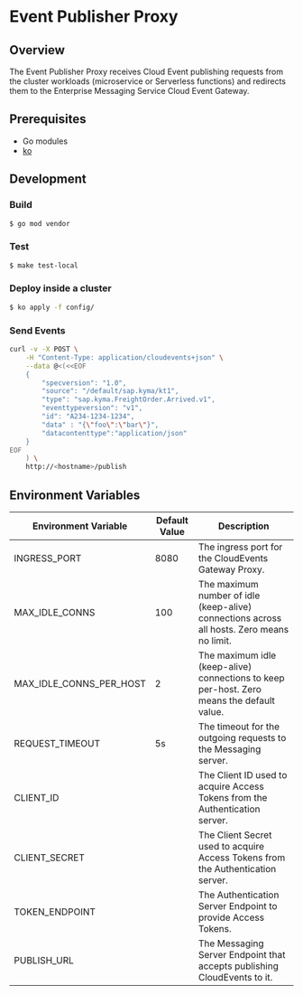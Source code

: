 # Event Publisher Proxy

## Overview

The Event Publisher Proxy receives Cloud Event publishing requests from the cluster workloads (microservice or Serverless functions) and redirects them to the Enterprise Messaging Service Cloud Event Gateway.

## Prerequisites

- Go modules
- [ko](https://github.com/google/ko)

## Development

### Build

```bash
$ go mod vendor
```

### Test

```bash
$ make test-local
```

### Deploy inside a cluster

```bash
$ ko apply -f config/
```

### Send Events

```bash
curl -v -X POST \
    -H "Content-Type: application/cloudevents+json" \
    --data @<(<<EOF
    {
        "specversion": "1.0",
        "source": "/default/sap.kyma/kt1",
        "type": "sap.kyma.FreightOrder.Arrived.v1",
        "eventtypeversion": "v1",
        "id": "A234-1234-1234",
        "data" : "{\"foo\":\"bar\"}",
        "datacontenttype":"application/json"
    }
EOF
    ) \
    http://<hostname>/publish
```

## Environment Variables

| Environment Variable    | Default Value | Description                                                                                   |
| ----------------------- | ------------- |---------------------------------------------------------------------------------------------- |
| INGRESS_PORT            | 8080          | The ingress port for the CloudEvents Gateway Proxy.                                           |
| MAX_IDLE_CONNS          | 100           | The maximum number of idle (keep-alive) connections across all hosts. Zero means no limit.    |
| MAX_IDLE_CONNS_PER_HOST | 2             | The maximum idle (keep-alive) connections to keep per-host. Zero means the default value.     |
| REQUEST_TIMEOUT         | 5s            | The timeout for the outgoing requests to the Messaging server.                                |
| CLIENT_ID               |               | The Client ID used to acquire Access Tokens from the Authentication server.                   |
| CLIENT_SECRET           |               | The Client Secret used to acquire Access Tokens from the Authentication server.               |
| TOKEN_ENDPOINT          |               | The Authentication Server Endpoint to provide Access Tokens.                                  |
| PUBLISH_URL         |               | The Messaging Server Endpoint that accepts publishing CloudEvents to it.                      |
